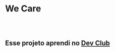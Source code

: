 <h1>We Care</h1>
<br>
<br>
<h2>Esse projeto aprendi no <a href="https://aulas.devclub.com.br/">Dev Club</a></h2>
